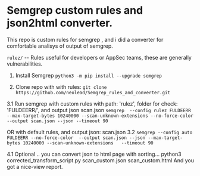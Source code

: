 # Semgrep custom rules and json2html converter.

This repo is custom rules for semgrep , and i did a converter for comfortable analisys of output of semgrep.


`rulez/` -- Rules useful for developers or AppSec teams, these are generally vulnerabilities.
          
1. Install Semgrep 
```python3 -m pip install --upgrade semgrep```

2. Clone repo with with rules:
```git clone https://github.com/neolead/Semgrep_rules_and_converter.git```

3.1 Run semgrep with custom rules with path: 'rulez', folder for check: 'FULDEERR/', and output json scan.json
```semgrep  --config rulez FULDEERR  --max-target-bytes 10240000 --scan-unknown-extensions --no-force-color  --output scan.json --json --timeout 90```

OR with default rules, and output json: scan.json
3.2 ```semgrep --config auto FULDEERR --no-force-color  --output scan.json --json --max-target-bytes 10240000 --scan-unknown-extensions   --timeout 90```

4.1 Optional .. you can convert json to html page with sorting...
python3 corrected_transform_script.py  scan_custom.json scan_custom.html
And you got a nice-view report.
